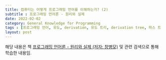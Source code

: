 ```yaml
---
title: 컴퓨터는 어떻게 프로그래밍 언어를 이해하는가? (2)
subtitle : 프로그래밍 언어론 - 원리와 실제
date: 2022-02-02
category: General Knowledge for Programming
tags : [프로그래밍 언어, 유도, derivation, 유도 트리, derivation tree, 파스 트리, parse tree, 구문 트리, syntax tree]
layout: post
---
```


해당 내용은 책 [프로그래밍 언어론 - 원리와 실제 (저자: 창병모)](http://www.kyobobook.co.kr/product/detailViewKor.laf?mallGb=KOR&ejkGb=KOR&barcode=9791185578729) 및 관련 검색으로 통해 학습한 내용임.
